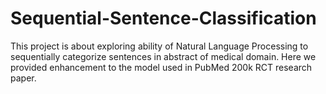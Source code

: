 # Sequential-Sentence-Classification

This project is about exploring ability of Natural Language Processing to sequentially categorize sentences in abstract of medical domain. Here we provided enhancement to the model used in PubMed 200k RCT research paper. 
